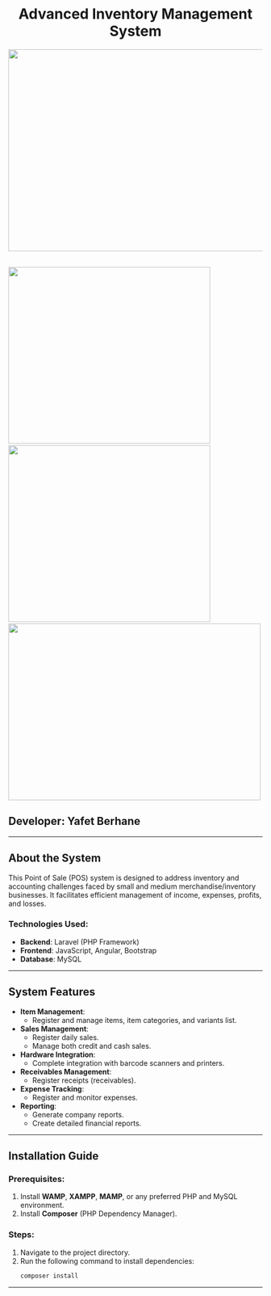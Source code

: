 <h1 align="center"> Advanced Inventory Management System</h1>
<p>
 <img src="https://user-images.githubusercontent.com/32343117/223017628-ef5d8844-51e5-4246-aca1-36d633138e6d.PNG" width=850 height=400 /> &nbsp; 
</p>

<p>
 <img src="https://user-images.githubusercontent.com/32343117/216509195-007b71c5-01f2-4305-a2d7-552133cb5a05.PNG" width=400 height=350 /> &nbsp; 
 <img src="https://user-images.githubusercontent.com/32343117/216508771-657000ef-25f5-4c1a-964f-fa2c0077e644.PNG" width=400 height=350 /> &nbsp; 
 <img src="https://user-images.githubusercontent.com/32343117/216509670-e855b0ae-3c6a-44d5-b104-da937b77a7e8.PNG" width=500 height=350 />   
   
</p>
<h2> Developer: Yafet Berhane </h2>

---

## About the System
This Point of Sale (POS) system is designed to address inventory and accounting challenges faced by small and medium merchandise/inventory businesses. It facilitates efficient management of income, expenses, profits, and losses.

### Technologies Used:
- **Backend**: Laravel (PHP Framework)
- **Frontend**: JavaScript, Angular, Bootstrap
- **Database**: MySQL

---

## System Features
- **Item Management**:
  - Register and manage items, item categories, and variants list.
- **Sales Management**:
  - Register daily sales.
  - Manage both credit and cash sales.
- **Hardware Integration**:
  - Complete integration with barcode scanners and printers.
- **Receivables Management**:
  - Register receipts (receivables).
- **Expense Tracking**:
  - Register and monitor expenses.
- **Reporting**:
  - Generate company reports.
  - Create detailed financial reports.

---

## Installation Guide

### Prerequisites:
1. Install **WAMP**, **XAMPP**, **MAMP**, or any preferred PHP and MySQL environment.
2. Install **Composer** (PHP Dependency Manager).

### Steps:
1. Navigate to the project directory.
2. Run the following command to install dependencies:
   ```bash
   composer install
   ```

---
